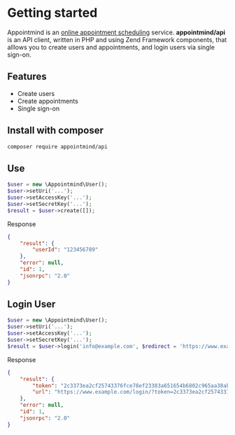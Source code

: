 Getting started
=
Appointmind is an [online appointment scheduling](https://www.appointmind.com "Online Appointment Scheduling") service. **appointmind/api** is an API client, written in PHP and using Zend Framework components, that alllows you to create users and appointments, and login users via single sign-on.

Features
-
- Create users
- Create appointments
- Single sign-on

Install with composer
-
```bash
composer require appointmind/api
```

Use
-
```php
$user = new \Appointmind\User();
$user->setUri('...');
$user->setAccessKey('...');
$user->setSecretKey('...');
$result = $user->create([]);
```

Response

```json
{
    "result": {
        "userId": "123456789"
    },
    "error": null,
    "id": 1,
    "jsonrpc": "2.0"
}
```

Login User
-
```php
$user = new \Appointmind\User();
$user->setUri('...');
$user->setAccessKey('...');
$user->setSecretKey('...');
$result = $user->login('info@example.com', $redirect = 'https://www.example.com/redirect/');
```

Response

```json
{
	"result": {
		"token": "2c3373ea2cf25743376fce78ef23383a651654b6802c965aa38ab5fd3b4863a3",
		"url": "https://www.example.com/login/?token=2c3373ea2cf25743376fce78ef23383a651654b6802c965aa38ab5fd3b4863a3&singlesignon=1"
	},
	"error": null,
	"id": 1,
	"jsonrpc": "2.0"
}
```
